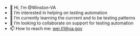 - 👋 Hi, I’m @Winston-VA
- 👀 I’m interested in helping on testing automation
- 🌱 I’m currently learning the currrent and to be testing patterns 
- 💞️ I’m looking to collaborate on support for testing automation
- 📫 How to reach me: wei.li1@va.gov

<!---
Winston-VA/Winston-VA is a ✨ special ✨ repository because its `README.md` (this file) appears on your GitHub profile.
You can click the Preview link to take a look at your changes.
--->
